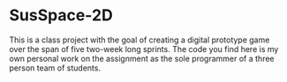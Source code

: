 # SusSpace-2D

This is a class project with the goal of creating a digital prototype game over the span of five two-week long sprints.
The code you find here is my own personal work on the assignment as the sole programmer of a three person team of students.
